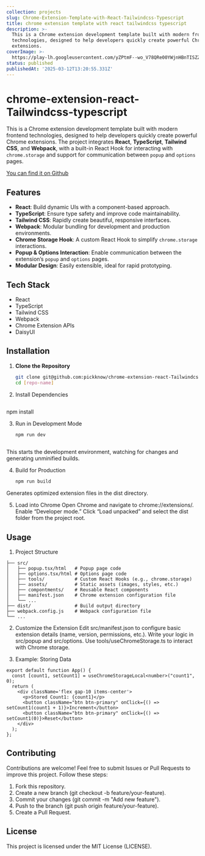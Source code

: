 ```yaml
---
collection: projects
slug: Chrome-Extension-Template-with-React-Tailwindcss-Typescript
title: chrome extension template with react tailwindcss typescript
description: >-
  This is a Chrome extension development template built with modern frontend
  technologies, designed to help developers quickly create powerful Chrome
  extensions.
coverImage: >-
  https://play-lh.googleusercontent.com/yZPtmF--wo_V78QRe00YWjnHBnTISZZJeSo4WbSsJpFBRI1MNsv6sN1UxRBIK6mbtQ=w832-h470-rw
status: published
publishedAt: '2025-03-12T13:20:55.331Z'
---
```

# chrome-extension-react-Tailwindcss-typescript

This is a Chrome extension development template built with modern frontend technologies, designed to help developers quickly create powerful Chrome extensions. The project integrates **React**, **TypeScript**, **Tailwind CSS**, and **Webpack**, with a built-in React Hook for interacting with `chrome.storage` and support for communication between `popup` and `options` pages.

[You can find it on Github](https://github.com/pickknow/chrome-extension-react-Tailwindcss-typescript) 

## Features

- **React**: Build dynamic UIs with a component-based approach.
- **TypeScript**: Ensure type safety and improve code maintainability.
- **Tailwind CSS**: Rapidly create beautiful, responsive interfaces.
- **Webpack**: Modular bundling for development and production environments.
- **Chrome Storage Hook**: A custom React Hook to simplify `chrome.storage` interactions.
- **Popup & Options Interaction**: Enable communication between the extension’s `popup` and `options` pages.
- **Modular Design**: Easily extensible, ideal for rapid prototyping.

## Tech Stack

- React
- TypeScript
- Tailwind CSS
- Webpack
- Chrome Extension APIs
- DaisyUI

## Installation

1. **Clone the Repository**
   ```bash
   git clone git@github.com:pickknow/chrome-extension-react-Tailwindcss-typescript.git
   cd [repo-name]

2. Install Dependencies
   ```bash
npm install

3. Run in Development Mode
   ```bash
   npm run dev
  
This starts the development environment, watching for changes and generating unminified builds.


4. Build for Production
   ```bash
   npm run build

Generates optimized extension files in the dist directory.

5. Load into Chrome
Open Chrome and navigate to chrome://extensions/.
Enable “Developer mode.”
Click “Load unpacked” and select the dist folder from the project root.


## Usage
1. Project Structure
```
├── src/
│   ├── popup.tsx/html   # Popup page code
│   ├── options.tsx/html # Options page code
│   ├── tools/           # Custom React Hooks (e.g., chrome.storage)
│   ├── assets/          # Static assets (images, styles, etc.)
│   ├── compontments/    # Reusable React components
│   ├── manifest.json    # Chrome extension configuration file
│   └── ...
├── dist/                # Build output directory
├── webpack.config.js    # Webpack configuration file
└── ...
```

2. Customize the Extension 
 Edit src/manifest.json to configure basic extension details (name, version, permissions, etc.).
Write your logic in src/popup and src/options.
Use tools/useChromeStorage.ts to interact with Chrome storage.

3. Example: Storing Data
```
export default function App() {
  const [count1, setCount1] = useChromeStorageLocal<number>("count1", 0);
  return (
    <div className='flex gap-10 items-center'>
      <p>Stored Count1: {count1}</p>
      <button className="btn btn-primary" onClick={() => setCount1(count1 + 1)}>Increment</button>
      <button className="btn btn-primary" onClick={() => setCount1(0)}>Reset</button>
    </div>
  );
};
```

## Contributing

Contributions are welcome! Feel free to submit Issues or Pull Requests to improve this project. Follow these steps:
1. Fork this repository.
2. Create a new branch (git checkout -b feature/your-feature).
3. Commit your changes (git commit -m "Add new feature").
4. Push to the branch (git push origin feature/your-feature).
5. Create a Pull Request.

## License
This project is licensed under the MIT License (LICENSE).
